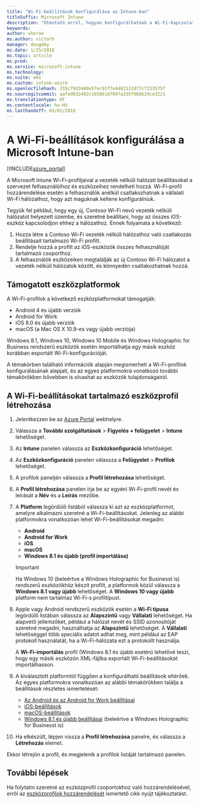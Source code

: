 ```yaml
---
title: "Wi-Fi-beállítások konfigurálása az Intune-ban"
titleSuffix: Microsoft Intune
description: "Útmutató arról, hogyan konfigurálhatóak a Wi-Fi-kapcsolatok felügyelt eszközökön a Microsoft Intune-nal."
keywords: 
author: vhorne
ms.author: victorh
manager: dougeby
ms.date: 1/25/2018
ms.topic: article
ms.prod: 
ms.service: microsoft-intune
ms.technology: 
ms.suite: ems
ms.custom: intune-azure
ms.openlocfilehash: 21bc79d3440e57ec91f7e4482112d77cf233575f
ms.sourcegitcommit: aafed032492c1b5861d7097a335f9bbb29ce3221
ms.translationtype: HT
ms.contentlocale: hu-HU
ms.lasthandoff: 03/02/2018
---
```

# <a name="how-to-configure-wi-fi-settings-in-microsoft-intune"></a>A Wi-Fi-beállítások konfigurálása a Microsoft Intune-ban

[!INCLUDE[azure_portal](./includes/azure_portal.md)]

A Microsoft Intune Wi-Fi-profiljaival a vezeték nélküli hálózati beállításokat a szervezet felhasználóihoz és eszközeihez rendelheti hozzá. Wi-Fi-profil hozzárendelése esetén a felhasználók anélkül csatlakozhatnak a vállalati Wi-Fi hálózathoz, hogy azt maguknak kellene konfigurálniuk.

Tegyük fel például, hogy egy új, Contoso Wi-Fi nevű vezeték nélküli hálózatot helyezett üzembe, és szeretné beállítani, hogy az összes iOS-eszköz kapcsolódjon ehhez a hálózathoz. Ennek folyamata a következő:

1. Hozza létre a Contoso Wi-Fi vezeték nélküli hálózathoz való csatlakozás beállításait tartalmazó Wi-Fi profilt.
2. Rendelje hozzá a profilt az iOS-eszközök összes felhasználóját tartalmazó csoporthoz.
3. A felhasználók eszközeiken megtalálják az új Contoso Wi-Fi hálózatot a vezeték nélküli hálózatok között, és könnyedén csatlakozhatnak hozzá.

## <a name="supported-device-platforms"></a>Támogatott eszközplatformok

A Wi-Fi-profilok a következő eszközplatformokat támogatják:

- Android 4 és újabb verziók
- Android for Work
- iOS 8.0 és újabb verziók
- macOS (a Mac OS X 10.9-es vagy újabb verziója)

Windows 8.1, Windows 10, Windows 10 Mobile és Windows Holographic for Business rendszerű eszközök esetén importálhatja egy másik eszköz korábban exportált Wi-Fi-konfigurációját.

A témakörben található információk alapján megismerheti a Wi-Fi-profilok konfigurálásának alapjait, és az egyes platformokra vonatkozó további témakörökben bővebben is olvashat az eszközök tulajdonságairól.

## <a name="create-a-device-profile-containing-wi-fi-settings"></a>A Wi-Fi-beállításokat tartalmazó eszközprofil létrehozása

1. Jelentkezzen be az [Azure Portal](https://portal.azure.com) webhelyre.
2. Válassza a **További szolgáltatások** > **Figyelés + felügyelet** > **Intune** lehetőséget.
3. Az **Intune** panelen válassza az **Eszközkonfiguráció** lehetőséget.
2. Az **Eszközkonfiguráció** panelen válassza a **Felügyelet** > **Profilok** lehetőséget.
3. A profilok paneljén válassza a **Profil létrehozása** lehetőséget.
4. A **Profil létrehozása** panelen írja be az egyéni Wi-Fi-profil nevét és leírását a **Név** és a **Leírás** mezőbe.
5. A **Platform** legördülő listából válassza ki azt az eszközplatformot, amelyre alkalmazni szeretné a Wi-Fi-beállításokat. Jelenleg az alábbi platformokra vonatkozóan lehet Wi-Fi-beállításokat megadni:
    - **Android**
    - **Android for Work**
    - **iOS**
    - **macOS**
    - **Windows 8.1 és újabb (profil importálása)**

   > [!IMPORTANT]
   > Ha Windows 10 (beleértve a Windows Holographic for Businesst is) rendszerű eszközökhöz készít profilt, a platformok közül válassza a **Windows 8.1 vagy újabb** lehetőséget. A **Windows 10 vagy újabb** platform nem tartalmaz Wi-Fi-s profiltípust. 

6. Apple vagy Android rendszerű eszközök esetén a **Wi-Fi típusa** legördülő listában válassza az **Alapszintű** vagy **Vállalati** lehetőséget. Ha alapvető jellemzőket, például a hálózat nevét és SSID azonosítóját szeretné megadni, használhatja az **Alapszintű** lehetőséget. A **Vállalati** lehetőséggel több speciális adatot adhat meg, mint például az EAP protokoll használatát, ha a Wi-Fi-hálózata ezt a protokollt használja. 

   A **Wi-Fi-importálás** profil (Windows 8.1 és újabb esetén) lehetővé teszi, hogy egy másik eszközön XML-fájlba exportált Wi-Fi-beállításokat importálhasson.
1. A kiválasztott platformtól függően a konfigurálható beállítások eltérőek. Az egyes platformokra vonatkozóan az alábbi témakörökben találja a beállítások részletes ismertetését:
    - [Az Android és az Android for Work beállításai](wi-fi-settings-android.md)
    - [iOS-beállítások](wi-fi-settings-ios.md)
    - [macOS-beállítások](wi-fi-settings-macos.md)
    - [Windows 8.1 és újabb beállításai](wi-fi-settings-import-windows-8-1.md) (beleértve a Windows Holographic for Businesst is)
1. Ha elkészült, lépjen vissza a **Profil létrehozása** panelre, és válassza a **Létrehozás** elemet.

Ekkor létrejön a profil, és megjelenik a profilok listáját tartalmazó panelen.

## <a name="next-steps"></a>További lépések

Ha folytatni szeretné az eszközprofil csoportokhoz való hozzárendelésével, erről az [eszközprofilok hozzárendelését](device-profile-assign.md) ismertető cikk nyújt tájékoztatást.
